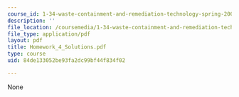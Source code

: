 ```yaml
---
course_id: 1-34-waste-containment-and-remediation-technology-spring-2004
description: ''
file_location: /coursemedia/1-34-waste-containment-and-remediation-technology-spring-2004/84de133052be93fa2dc99bf44f834f02_Homework_4_Solutions.pdf
file_type: application/pdf
layout: pdf
title: Homework_4_Solutions.pdf
type: course
uid: 84de133052be93fa2dc99bf44f834f02

---
```

None